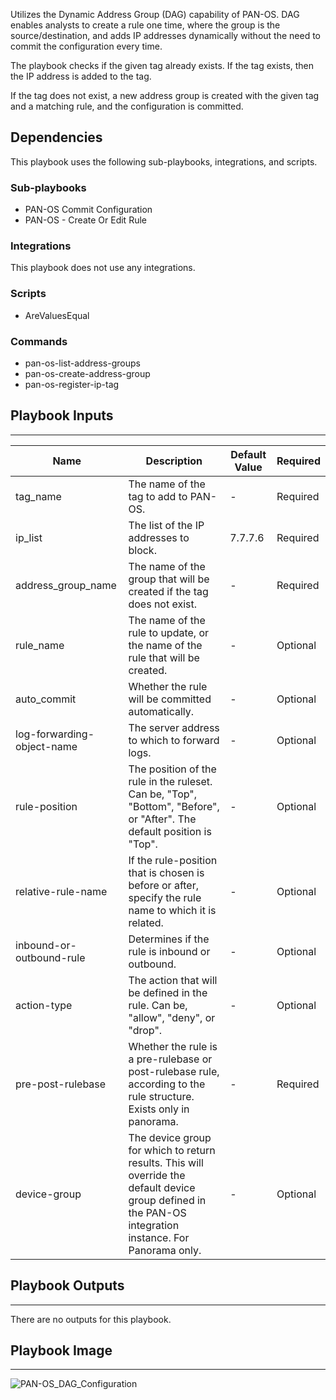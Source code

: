 Utilizes the Dynamic Address Group (DAG) capability of PAN-OS.
DAG enables analysts to create a rule one time, where the group is the source/destination, and adds IP addresses dynamically without the need to commit the configuration every time.

The playbook checks if the given tag already exists. If the tag exists, then the IP address is added to the tag.

If the tag does not exist, a new address group is created with the given tag and a matching rule, and the configuration is committed. 


## Dependencies
This playbook uses the following sub-playbooks, integrations, and scripts.

### Sub-playbooks
* PAN-OS Commit Configuration
* PAN-OS - Create Or Edit Rule

### Integrations
This playbook does not use any integrations.

### Scripts
* AreValuesEqual

### Commands
* pan-os-list-address-groups
* pan-os-create-address-group
* pan-os-register-ip-tag

## Playbook Inputs
---

| **Name** | **Description** | **Default Value** | **Required** |
| --- | --- | --- | --- | 
| tag_name | The name of the tag to add to PAN-OS. | - | Required |
| ip_list | The list of the IP addresses to block. | 7.7.7.6 | Required |
| address_group_name | The name of the group that will be created if the tag does not exist. | - | Required |
| rule_name | The name of the rule to update, or the name of the rule that will be created. | - |Optional |
| auto_commit | Whether the rule will be committed automatically. | - | Optional |
| log-forwarding-object-name | The server address to which to forward logs. |-  |Optional |
| rule-position | The position of the rule in the ruleset. Can be, "Top", "Bottom", "Before", or "After". The default position is "Top". | - | Optional |
| relative-rule-name | If the rule-position that is chosen is before or after, specify the rule name to which it is related. |-  | Optional |
| inbound-or-outbound-rule | Determines if the rule is inbound or outbound. | - |Optional |
| action-type | The action that will be defined in the rule. Can be, "allow", "deny", or "drop". |-  | Optional |
| pre-post-rulebase | Whether the rule is a pre-rulebase or post-rulebase rule, according to the rule structure. Exists only in panorama. | - |Required |
| device-group | The device group for which to return results. This will override the default device group defined in the PAN-OS integration instance. For Panorama only. | - |Optional |

## Playbook Outputs
---
There are no outputs for this playbook.

## Playbook Image
---
![PAN-OS_DAG_Configuration](../../doc_files/PAN-OS_DAG_Configuration.png)
